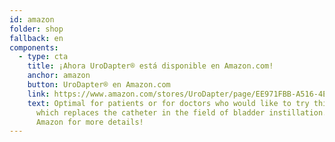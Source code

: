 ```yaml
---
id: amazon
folder: shop
fallback: en
components:
  - type: cta
    title: ¡Ahora UroDapter® está disponible en Amazon.com!
    anchor: amazon
    button: UroDapter® en Amazon.com
    link: https://www.amazon.com/stores/UroDapter/page/EE971FBB-A516-4E98-A2CD-2B62117F088A
    text: Optimal for patients or for doctors who would like to try this device
      which replaces the catheter in the field of bladder instillation. Visit
      Amazon for more details!
---
```

